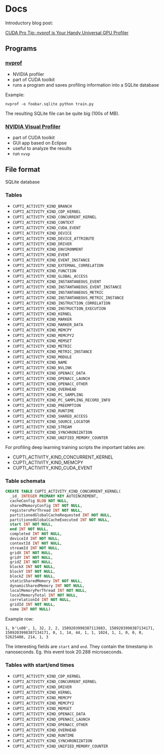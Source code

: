 # Docs

Introductory blog post:

[CUDA Pro Tip: nvprof is Your Handy Universal GPU Profiler](https://devblogs.nvidia.com/parallelforall/cuda-pro-tip-nvprof-your-handy-universal-gpu-profiler/)

## Programs

### [nvprof](http://docs.nvidia.com/cuda/profiler-users-guide/index.html)

- NVIDIA profiler
- part of CUDA toolkit
- runs a program and saves profiling information into a SQLite database

Example:

```
nvprof -o foobar.sqlite python train.py
```

The resulting SQLite file can be quite big (100s of MB).

### [NVIDIA Visual Profiler](https://developer.nvidia.com/nvidia-visual-profiler)

- part of CUDA toolkit
- GUI app based on Eclipse
- useful to analyze the results
- run `nvvp`

## File format

SQLite database

### Tables

- `CUPTI_ACTIVITY_KIND_BRANCH`
- `CUPTI_ACTIVITY_KIND_CDP_KERNEL`
- `CUPTI_ACTIVITY_KIND_CONCURRENT_KERNEL`
- `CUPTI_ACTIVITY_KIND_CONTEXT`
- `CUPTI_ACTIVITY_KIND_CUDA_EVENT`
- `CUPTI_ACTIVITY_KIND_DEVICE`
- `CUPTI_ACTIVITY_KIND_DEVICE_ATTRIBUTE`
- `CUPTI_ACTIVITY_KIND_DRIVER`
- `CUPTI_ACTIVITY_KIND_ENVIRONMENT`
- `CUPTI_ACTIVITY_KIND_EVENT`
- `CUPTI_ACTIVITY_KIND_EVENT_INSTANCE`
- `CUPTI_ACTIVITY_KIND_EXTERNAL_CORRELATION`
- `CUPTI_ACTIVITY_KIND_FUNCTION`
- `CUPTI_ACTIVITY_KIND_GLOBAL_ACCESS`
- `CUPTI_ACTIVITY_KIND_INSTANTANEOUS_EVENT`
- `CUPTI_ACTIVITY_KIND_INSTANTANEOUS_EVENT_INSTANCE`
- `CUPTI_ACTIVITY_KIND_INSTANTANEOUS_METRIC`
- `CUPTI_ACTIVITY_KIND_INSTANTANEOUS_METRIC_INSTANCE`
- `CUPTI_ACTIVITY_KIND_INSTRUCTION_CORRELATION`
- `CUPTI_ACTIVITY_KIND_INSTRUCTION_EXECUTION`
- `CUPTI_ACTIVITY_KIND_KERNEL`
- `CUPTI_ACTIVITY_KIND_MARKER`
- `CUPTI_ACTIVITY_KIND_MARKER_DATA`
- `CUPTI_ACTIVITY_KIND_MEMCPY`
- `CUPTI_ACTIVITY_KIND_MEMCPY2`
- `CUPTI_ACTIVITY_KIND_MEMSET`
- `CUPTI_ACTIVITY_KIND_METRIC`
- `CUPTI_ACTIVITY_KIND_METRIC_INSTANCE`
- `CUPTI_ACTIVITY_KIND_MODULE`
- `CUPTI_ACTIVITY_KIND_NAME`
- `CUPTI_ACTIVITY_KIND_NVLINK`
- `CUPTI_ACTIVITY_KIND_OPENACC_DATA`
- `CUPTI_ACTIVITY_KIND_OPENACC_LAUNCH`
- `CUPTI_ACTIVITY_KIND_OPENACC_OTHER`
- `CUPTI_ACTIVITY_KIND_OVERHEAD`
- `CUPTI_ACTIVITY_KIND_PC_SAMPLING`
- `CUPTI_ACTIVITY_KIND_PC_SAMPLING_RECORD_INFO`
- `CUPTI_ACTIVITY_KIND_PREEMPTION`
- `CUPTI_ACTIVITY_KIND_RUNTIME`
- `CUPTI_ACTIVITY_KIND_SHARED_ACCESS`
- `CUPTI_ACTIVITY_KIND_SOURCE_LOCATOR`
- `CUPTI_ACTIVITY_KIND_STREAM`
- `CUPTI_ACTIVITY_KIND_SYNCHRONIZATION`
- `CUPTI_ACTIVITY_KIND_UNIFIED_MEMORY_COUNTER`

For profiling deep learning training scripts the important tables are:

- CUPTI_ACTIVITY_KIND_CONCURRENT_KERNEL
- CUPTI_ACTIVITY_KIND_MEMCPY
- CUPTI_ACTIVITY_KIND_CUDA_EVENT

### Table schemata

```sql
CREATE TABLE CUPTI_ACTIVITY_KIND_CONCURRENT_KERNEL(
  _id_ INTEGER PRIMARY KEY AUTOINCREMENT,
  cacheConfig BLOB NOT NULL,
  sharedMemoryConfig INT NOT NULL,
  registersPerThread INT NOT NULL,
  partitionedGlobalCacheRequested INT NOT NULL,
  partitionedGlobalCacheExecuted INT NOT NULL,
  start INT NOT NULL,
  end INT NOT NULL,
  completed INT NOT NULL,
  deviceId INT NOT NULL,
  contextId INT NOT NULL,
  streamId INT NOT NULL,
  gridX INT NOT NULL,
  gridY INT NOT NULL,
  gridZ INT NOT NULL,
  blockX INT NOT NULL,
  blockY INT NOT NULL,
  blockZ INT NOT NULL,
  staticSharedMemory INT NOT NULL,
  dynamicSharedMemory INT NOT NULL,
  localMemoryPerThread INT NOT NULL,
  localMemoryTotal INT NOT NULL,
  correlationId INT NOT NULL,
  gridId INT NOT NULL,
  name INT NOT NULL)
```

Example row:

```
1, b'\x00', 1, 32, 2, 2, 1509203998387113883, 1509203998387134171, 1509203998387134171, 0, 1, 14, 44, 1, 1, 1024, 1, 1, 0, 0, 0, 52625408, 214, 1, 3
```

The interesting fields are `start` and `end`. They contain the timestamp in nanoseconds. Eg. this event took 20.288 microseconds.

### Tables with start/end times

- `CUPTI_ACTIVITY_KIND_CDP_KERNEL`
- `CUPTI_ACTIVITY_KIND_CONCURRENT_KERNEL`
- `CUPTI_ACTIVITY_KIND_DRIVER`
- `CUPTI_ACTIVITY_KIND_KERNEL`
- `CUPTI_ACTIVITY_KIND_MEMCPY`
- `CUPTI_ACTIVITY_KIND_MEMCPY2`
- `CUPTI_ACTIVITY_KIND_MEMSET`
- `CUPTI_ACTIVITY_KIND_OPENACC_DATA`
- `CUPTI_ACTIVITY_KIND_OPENACC_LAUNCH`
- `CUPTI_ACTIVITY_KIND_OPENACC_OTHER`
- `CUPTI_ACTIVITY_KIND_OVERHEAD`
- `CUPTI_ACTIVITY_KIND_RUNTIME`
- `CUPTI_ACTIVITY_KIND_SYNCHRONIZATION`
- `CUPTI_ACTIVITY_KIND_UNIFIED_MEMORY_COUNTER`
